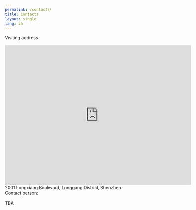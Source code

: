 ```yaml
---
permalink: /contacts/
title: Contacts
layout: single
lang: zh
---
```


<div class = "is-h1 titleHighlight" style = "margin-bottom: 1rem" > Visiting address</div>
<iframe 
    src="https://www.google.com/maps/embed?pb=!1m18!1m12!1m3!1d3681.0857935578856!2d114.20735607463354!3d22.68784992873768!2m3!1f0!2f0!3f0!3m2!1i1024!2i768!4f13.1!3m3!1m2!1s0x3404769e8e03db83%3A0x72bee586ac015803!2z6aaZ5riv5Lit5paH5aSn5a2477yI5rex5Zyz77yJ!5e0!3m2!1szh-TW!2sus!4v1732289628271!5m2!1szh-TW!2sus" width="600" 
    height="450" 
    style="border:0;" 
    allowfullscreen="" 
    loading="lazy" 
    referrerpolicy="no-referrer-when-downgrade">
</iframe>
2001 Longxiang Boulevard, Longgang District, Shenzhen


 
<div class = "is-h1 titleHighlight" style = "margin-bottom: 1rem" >Contact person: </div>
 
TBA
